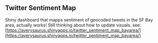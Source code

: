 ## Twitter Sentiment Map
Shiny dashboard that mapps sentiment of geocoded tweets in the SF Bay area, actually works! Still thinking about how to update visuals. 
see: [https://averysaurus.shinyapps.io/twitter_sentiment_map_bayarea/](https://averysaurus.shinyapps.io/twitter_sentiment_map_bayarea/)
